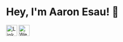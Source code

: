# Hey, I'm Aaron Esau! 👋

<a href="https://www.linkedin.com/in/aaron-esau/"><img src="https://img.icons8.com/ios/2x/linkedin.png" width="30" alt="LinkedIn"></a> <a href="https://aaronesau.com/"><img src="https://img.icons8.com/ios/2x/shrug-emoticon.png" width="30" alt="Website"></a>
